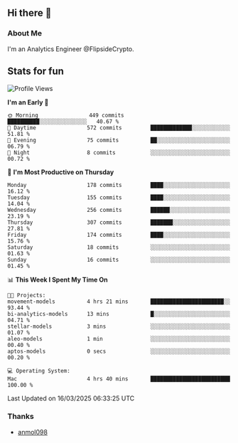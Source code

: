 ## Hi there 👋

### About Me

I'm an Analytics Engineer @FlipsideCrypto.
  
## Stats for fun


<!--START_SECTION:waka-->
![Profile Views](http://img.shields.io/badge/Profile%20Views-0-blue)

**I'm an Early 🐤** 

```text
🌞 Morning                449 commits         ██████████░░░░░░░░░░░░░░░   40.67 % 
🌆 Daytime                572 commits         █████████████░░░░░░░░░░░░   51.81 % 
🌃 Evening                75 commits          ██░░░░░░░░░░░░░░░░░░░░░░░   06.79 % 
🌙 Night                  8 commits           ░░░░░░░░░░░░░░░░░░░░░░░░░   00.72 % 
```
📅 **I'm Most Productive on Thursday** 

```text
Monday                   178 commits         ████░░░░░░░░░░░░░░░░░░░░░   16.12 % 
Tuesday                  155 commits         ████░░░░░░░░░░░░░░░░░░░░░   14.04 % 
Wednesday                256 commits         ██████░░░░░░░░░░░░░░░░░░░   23.19 % 
Thursday                 307 commits         ███████░░░░░░░░░░░░░░░░░░   27.81 % 
Friday                   174 commits         ████░░░░░░░░░░░░░░░░░░░░░   15.76 % 
Saturday                 18 commits          ░░░░░░░░░░░░░░░░░░░░░░░░░   01.63 % 
Sunday                   16 commits          ░░░░░░░░░░░░░░░░░░░░░░░░░   01.45 % 
```


📊 **This Week I Spent My Time On** 

```text
🐱‍💻 Projects: 
movement-models          4 hrs 21 mins       ███████████████████████░░   93.44 % 
bi-analytics-models      13 mins             █░░░░░░░░░░░░░░░░░░░░░░░░   04.71 % 
stellar-models           3 mins              ░░░░░░░░░░░░░░░░░░░░░░░░░   01.07 % 
aleo-models              1 min               ░░░░░░░░░░░░░░░░░░░░░░░░░   00.40 % 
aptos-models             0 secs              ░░░░░░░░░░░░░░░░░░░░░░░░░   00.20 % 

💻 Operating System: 
Mac                      4 hrs 40 mins       █████████████████████████   100.00 % 
```


 Last Updated on 16/03/2025 06:33:25 UTC
<!--END_SECTION:waka-->

### Thanks
 - [anmol098](https://github.com/anmol098/waka-readme-stats/)
  
